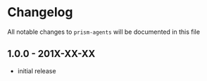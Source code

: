 # Changelog

All notable changes to `prism-agents` will be documented in this file

## 1.0.0 - 201X-XX-XX

- initial release
